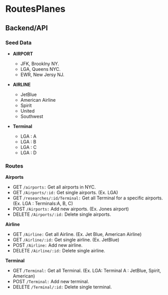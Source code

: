 # RoutesPlanes
## Backend/API 

### Seed Data
- **AIRPORT**
  - JFK, Brooklny NY.
  - LGA, Queens NYC.
  - EWR, New Jersy NJ.
 
- **AIRLINE**
  - JetBlue
  - American Airline
  - Spirit
  - United
  - Southwest


- **Terminal**
  - LGA : A
  - LGA : B
  - LGA : C
  - LGA : D


### Routes

**Airports**
- GET `/airports:` Get all airports in NYC.
- GET `/Airports/:id:` Get single airports. (Ex. LGA)
- GET `/researches/:id/Terminal:` Get all Terminal for a specific airports. (Ex. LGA : Terminals:A, B, C)
- POST `/Airports:` Add new airports. (Ex. Jones airport)
- DELETE `/Airports/:id:` Delete single airports.

**Airline**
- GET `/Airline:` Get all Airline.  (Ex. Jet Blue, American Airline)
- GET `/Airline/:id:` Get single airline. (Ex. JetBlue)
- POST `/Airline:` Add new airline.
- DELETE `/Airline/:id:` Delete single airline.

**Terminal**
- GET `/Terminal:` Get all Terminal. (Ex. LGA: Terminal A : JetBlue, Spirit, American)
- POST `/Terminal:` Add new terminal.
- DELETE `/Terminal/:id:` Delete single terminal.